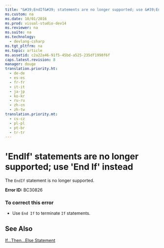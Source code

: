 ```yaml
---
title: "&#39;EndIf&#39; statements are no longer supported; use &#39;End If&#39; instead"
ms.custom: na
ms.date: 10/01/2016
ms.prod: visual-studio-dev14
ms.reviewer: na
ms.suite: na
ms.technology: 
  - devlang-csharp
ms.tgt_pltfrm: na
ms.topic: article
ms.assetid: c2a22a46-91f5-45bd-a525-235df1998f6f
caps.latest.revision: 8
manager: douge
translation.priority.ht: 
  - de-de
  - es-es
  - fr-fr
  - it-it
  - ja-jp
  - ko-kr
  - ru-ru
  - zh-cn
  - zh-tw
translation.priority.mt: 
  - cs-cz
  - pl-pl
  - pt-br
  - tr-tr
---
```

# &#39;EndIf&#39; statements are no longer supported; use &#39;End If&#39; instead
The `EndIf` statement is no longer supported.  
  
 **Error ID:** BC30826  
  
### To correct this error  
  
-   Use `End If` to terminate `If` statements.  
  
## See Also  
 [If...Then...Else Statement](../Topic/If...Then...Else%20Statement%20\(Visual%20Basic\).md)